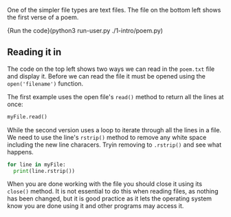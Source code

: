 One of the simpler file types are text files. The file on the bottom left shows the first verse of a poem. 

{Run the code}(python3 run-user.py ./1-intro/poem.py)

## Reading it in
The code on the top left shows two ways we can read in the `poem.txt` file and display it. Before we can read the file it must be opened using the `open('filename')` function. 

The first example uses the open file's `read()` method to return all the lines at once:

```python
myFile.read()
```

While the second version uses a loop to iterate through all the lines in a file. We need to use the line's `rstrip()` method to remove any white space including the new line characers. Tryin removing to `.rstrip()` and see what happens.

```python
for line in myFile:
  print(line.rstrip())
```

When you are done working with the file you should close it using its `close()` method. It is not essential to do this when reading files, as nothing has been changed, but it is good practice as it lets the operating system know you are done using it and other programs may access it.

